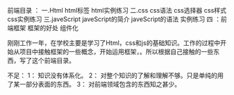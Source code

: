 <!--作业题目： 如果你要写一本关于整个前端开发的书，请你列出你的目录 -->
前端目录 ：
    一.Html 
        html标签
        html实例练习
    二.css
        css语法
        css选择器
        css样式
        css实例练习
    三.javeScript
        javeScript的简介
        javeScript的语法
        实例练习
    四 ：前端框架
        框架的好处
        组件化
        

刚刚工作一年，在学校主要是学习了Html，css和js的基础知识。工作的过程中开始从项目中接触框架的一些概念，开始运用框架，。所以根据自己接触的一些东西，写了这个前端目录。

不足：
  1： 知识没有体系化。
  2： 对整个知识的了解和理解不够。只是单纯的用了某一部分表面的东西。
  3： 对前端领域包含的东西知之甚少。

    
